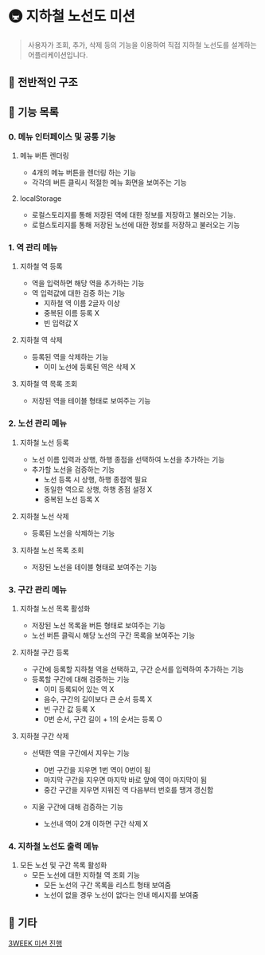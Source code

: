 # 🚇 지하철 노선도 미션

> 사용자가 조회, 추가, 삭제 등의 기능을 이용하여 직접 지하철 노선도를 설계하는 어플리케이션입니다.

## 🚀 전반적인 구조

## 🚀 기능 목록

### 0. 메뉴 인터페이스 및 공통 기능

1. 메뉴 버튼 렌더링

   - 4개의 메뉴 버튼을 렌더링 하는 기능
   - 각각의 버튼 클릭시 적절한 메뉴 화면을 보여주는 기능

2. localStorage
   - 로컬스토리지를 통해 저장된 역에 대한 정보를 저장하고 불러오는 기능.
   - 로컬스토리지를 통해 저장된 노선에 대한 정보를 저장하고 불러오는 기능

### 1. 역 관리 메뉴

1. 지하철 역 등록

   - 역을 입력하면 해당 역을 추가하는 기능
   - 역 입력값에 대한 검증 하는 기능
     - 지하철 역 이름 2글자 이상
     - 중복된 이름 등록 X
     - 빈 입력값 X

2. 지하철 역 삭제

   - 등록된 역을 삭제하는 기능
     - 이미 노선에 등록된 역은 삭제 X

3. 지하철 역 목록 조회
   - 저장된 역을 테이블 형태로 보여주는 기능

### 2. 노선 관리 메뉴

1. 지하철 노선 등록

   - 노선 이름 입력과 상행, 하행 종점을 선택하여 노선을 추가하는 기능
   - 추가할 노선을 검증하는 기능
     - 노선 등록 시 상행, 하행 종점역 필요
     - 동일한 역으로 상행, 하행 종점 설정 X
     - 중복된 노선 등록 X

2. 지하철 노선 삭제

   - 등록된 노선을 삭제하는 기능

3. 지하철 노선 목록 조회

   - 저장된 노선을 테이블 형태로 보여주는 기능

### 3. 구간 관리 메뉴

1. 지하철 노선 목록 활성화

   - 저장된 노선 목록을 버튼 형태로 보여주는 기능
   - 노선 버튼 클릭시 해당 노선의 구간 목록을 보여주는 기능

2. 지하철 구간 등록

   - 구간에 등록할 지하철 역을 선택하고, 구간 순서를 입력하여 추가하는 기능
   - 등록할 구간에 대해 검증하는 기능
     - 이미 등록되어 있는 역 X
     - 음수, 구간의 길이보다 큰 순서 등록 X
     - 빈 구간 값 등록 X
     - 0번 순서, 구간 길이 + 1의 순서는 등록 O

3. 지하철 구간 삭제

   - 선택한 역을 구간에서 지우는 기능

     - 0번 구간을 지우면 1번 역이 0번이 됨
     - 마지막 구간을 지우면 마지막 바로 앞에 역이 마지막이 됨
     - 중간 구간을 지우면 지워진 역 다음부터 번호를 땡겨 갱신함

   - 지울 구간에 대해 검증하는 기능
     - 노선내 역이 2개 이하면 구간 삭제 X

### 4. 지하철 노선도 출력 메뉴

1. 모든 노선 및 구간 목록 활성화
   - 모든 노선에 대한 지하철 역 조회 기능
     - 모든 노선의 구간 목록을 리스트 형태 보여줌
     - 노선이 없을 경우 노선이 없다는 안내 메시지를 보여줌

## 🚀 기타

[3WEEK 미션 진행](https://www.notion.so/3WEEK-0584226cc6994eb69918bd1cd9a0477b)
